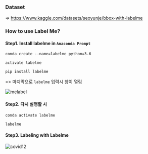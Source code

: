 ### Dataset
=> https://www.kaggle.com/datasets/seoyunje/bbox-with-labelme

### How to use Label Me?

#### Step1. Install labelme in `Anaconda Prompt`

`conda create --name=labelme python=3.6`

`activate labelme`

`pip install labelme`

=> 마지막으로 `labelme` 입력시 창이 열림 

![melabel](https://github.com/user-attachments/assets/3b9cd05b-868f-4206-b409-09209d6302dd)

#### Step2. 다시 실행할 시

`conda activate labelme`

`labelme`

#### Step3. Labeling with Labelme
![covid12](https://github.com/user-attachments/assets/588d1871-d347-4d04-b219-ba7d648ff5ae)
